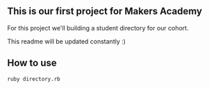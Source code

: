 ## This is our first project for Makers Academy

For this project we'll building a student directory for our cohort. 

This readme will be updated constantly :) 

How to use
------------

```shell
ruby directory.rb
```
